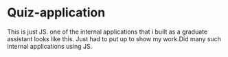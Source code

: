# Quiz-application
This is just JS. one of the internal applications that i built as a graduate assistant looks like this. Just had to put up to show my work.Did many such internal applications using JS.
